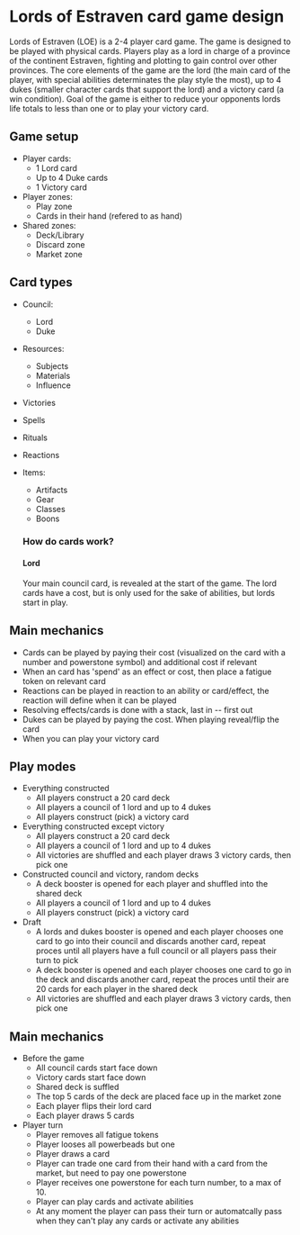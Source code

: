 # Lords of Estraven card game design

Lords of Estraven (LOE) is a 2-4 player card game. The game is designed to be played with physical cards. Players play as a lord in charge of a province of the continent Estraven, fighting and plotting to gain control over other provinces. The core elements of the game are the lord (the main card of the player, with special abilities determinates the play style the most), up to 4 dukes (smaller character cards that support the lord) and a victory card (a win condition). Goal of the game is either to reduce your opponents lords life totals to less than one or to play your victory card.

## Game setup

- Player cards:
  - 1 Lord card
  - Up to 4 Duke cards
  - 1 Victory card
- Player zones:
  - Play zone
  - Cards in their hand (refered to as hand)
- Shared zones:
  - Deck/Library
  - Discard zone
  - Market zone

## Card types

- Council:
  - Lord
  - Duke
- Resources:
  - Subjects
  - Materials
  - Influence
- Victories
- Spells
- Rituals
- Reactions
- Items:

  - Artifacts
  - Gear
  - Classes
  - Boons

  ### How do cards work?

  #### Lord

  Your main council card, is revealed at the start of the game. The lord cards have a cost, but is only used for the sake of abilities, but lords start in play.

## Main mechanics

- Cards can be played by paying their cost (visualized on the card with a number and powerstone symbol) and additional cost if relevant
- When an card has 'spend' as an effect or cost, then place a fatigue token on relevant card
- Reactions can be played in reaction to an ability or card/effect, the reaction will define when it can be played
- Resolving effects/cards is done with a stack, last in -- first out
- Dukes can be played by paying the cost. When playing reveal/flip the card
- When you can play your victory card

## Play modes

- Everything constructed
  - All players construct a 20 card deck
  - All players a council of 1 lord and up to 4 dukes
  - All players construct (pick) a victory card
- Everything constructed except victory
  - All players construct a 20 card deck
  - All players a council of 1 lord and up to 4 dukes
  - All victories are shuffled and each player draws 3 victory cards, then pick one
- Constructed council and victory, random decks
  - A deck booster is opened for each player and shuffled into the shared deck
  - All players a council of 1 lord and up to 4 dukes
  - All players construct (pick) a victory card
- Draft
  - A lords and dukes booster is opened and each player chooses one card to go into their council and discards another card, repeat proces until all players have a full council or all players pass their turn to pick
  - A deck booster is opened and each player chooses one card to go in the deck and discards another card, repeat the proces until their are 20 cards for each player in the shared deck
  - All victories are shuffled and each player draws 3 victory cards, then pick one

## Main mechanics

- Before the game
  - All council cards start face down
  - Victory cards start face down
  - Shared deck is suffled
  - The top 5 cards of the deck are placed face up in the market zone
  - Each player flips their lord card
  - Each player draws 5 cards
- Player turn
  - Player removes all fatigue tokens
  - Player looses all powerbeads but one
  - Player draws a card
  - Player can trade one card from their hand with a card from the market, but need to pay one powerstone
  - Player receives one powerstone for each turn number, to a max of 10.
  - Player can play cards and activate abilities
  - At any moment the player can pass their turn or automatcally pass when they can't play any cards or activate any abilities
